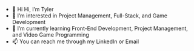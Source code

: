 - 👋 Hi Hi, I’m Tyler
- 👀 I’m interested in Project Management, Full-Stack, and Game Development
- 🌱 I’m currently learning Front-End Development, Project Management, and Video Game Programming
- 📫 You can reach me through my LinkedIn or Email

<!---
TylerMooney/TylerMooney is a ✨ special ✨ repository because its `README.md` (this file) appears on your GitHub profile.
You can click the Preview link to take a look at your changes.
--->
